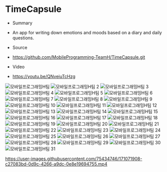 # TimeCapsule
* Summary
- An app for writing down emotions and moods based on a diary and daily questions.

* Source
- <https://github.com/MobileProgramming-TeamH/TimeCapsule.git>

* Video
- <https://youtu.be/QNveiuTcHzg>


![모바일프로그래밍H팀](https://user-images.githubusercontent.com/75434746/171072524-33325cf2-4186-4c0c-b7be-a63253a00554.jpeg)
![모바일프로그래밍H팀 2](https://user-images.githubusercontent.com/75434746/171072698-d13fd58a-14b1-4b7b-9590-6b9899e39d8a.jpeg)
![모바일프로그래밍H팀 3](https://user-images.githubusercontent.com/75434746/171072701-059e1540-d0c0-4024-8e75-bed20c7580ff.jpeg)
![모바일프로그래밍H팀 4](https://user-images.githubusercontent.com/75434746/171072669-aa71c348-2314-46db-9db7-a1bb12ac36bb.jpeg)
![모바일프로그래밍H팀 5](https://user-images.githubusercontent.com/75434746/171072673-d8a0eb85-a825-46be-84fe-8d7f85486f4b.jpeg)
![모바일프로그래밍H팀 6](https://user-images.githubusercontent.com/75434746/171072676-28e5f409-90cf-477b-af7b-962fb6b202b2.jpeg)
![모바일프로그래밍H팀 7](https://user-images.githubusercontent.com/75434746/171072678-6082c6b5-e29c-4d72-8826-92a8b906403b.jpeg)
![모바일프로그래밍H팀 8](https://user-images.githubusercontent.com/75434746/171072682-e2560f27-8354-41db-8d78-5fbdea812a1d.jpeg)
![모바일프로그래밍H팀 9](https://user-images.githubusercontent.com/75434746/171072683-54e2ee72-c579-445f-9e77-0839b43e332b.jpeg)
![모바일프로그래밍H팀 10](https://user-images.githubusercontent.com/75434746/171072686-b7bd5976-0a2a-4122-ac61-8a589593c1da.jpeg)
![모바일프로그래밍H팀 11](https://user-images.githubusercontent.com/75434746/171072691-b39e8fb4-3926-4523-9d2e-941ef997b817.jpeg)
![모바일프로그래밍H팀 12](https://user-images.githubusercontent.com/75434746/171072692-488234e9-2181-4bc4-95e7-68d35e4faac8.jpeg)
![모바일프로그래밍H팀 13](https://user-images.githubusercontent.com/75434746/171072693-ad8f0fe6-6ebc-434a-8107-309d530f284a.jpeg)
![모바일프로그래밍H팀 14](https://user-images.githubusercontent.com/75434746/171072694-4516a702-d1c5-44fc-b5fb-2c6085961d33.jpeg)
![모바일프로그래밍H팀 15](https://user-images.githubusercontent.com/75434746/171072696-bb65abb3-5ed5-4a41-ad52-15e622dea1fe.jpeg)
![모바일프로그래밍H팀 16](https://user-images.githubusercontent.com/75434746/171072704-c182c9ba-4277-484f-acdc-ed7584ceb38f.jpeg)
![모바일프로그래밍H팀 17](https://user-images.githubusercontent.com/75434746/171072709-47eb8e3a-662d-4448-ad6f-703349fc012e.jpeg)
![모바일프로그래밍H팀 18](https://user-images.githubusercontent.com/75434746/171072711-69f6cc09-91bc-461d-9c1d-4200c5b366d3.jpeg)
![모바일프로그래밍H팀 19](https://user-images.githubusercontent.com/75434746/171072713-d4c2b792-a7ad-441f-9d75-a51f8b42b0d0.jpeg)
![모바일프로그래밍H팀 20](https://user-images.githubusercontent.com/75434746/171072714-ff3d6f7b-08a3-44e0-a18f-8cefd1b26562.jpeg)
![모바일프로그래밍H팀 21](https://user-images.githubusercontent.com/75434746/171072717-986af94c-808a-4d1d-91b9-8f2db130b00e.jpeg)
![모바일프로그래밍H팀 22](https://user-images.githubusercontent.com/75434746/171072719-6d017e05-cd08-44d1-a6fd-d31ddad4c696.jpeg)
![모바일프로그래밍H팀 23](https://user-images.githubusercontent.com/75434746/171072722-705da980-8898-4f8c-8757-501f26db9aa4.jpeg)
![모바일프로그래밍H팀 24](https://user-images.githubusercontent.com/75434746/171072725-95e383ce-6e7a-43b0-b68b-457e9f9602dd.jpeg)
![모바일프로그래밍H팀 25](https://user-images.githubusercontent.com/75434746/171072728-bb144568-5eda-481f-8cb6-65652ed4df1d.jpeg)
![모바일프로그래밍H팀 26](https://user-images.githubusercontent.com/75434746/171072742-57c7ee75-3153-437d-a155-1016556f1129.jpeg)
![모바일프로그래밍H팀 27](https://user-images.githubusercontent.com/75434746/171072729-ca99a39c-03de-457e-a3a6-8c151f7bb069.jpeg)
![모바일프로그래밍H팀 28](https://user-images.githubusercontent.com/75434746/171072732-5132e93c-ae79-4aa0-9c33-4b673592025f.jpeg)
![모바일프로그래밍H팀 29](https://user-images.githubusercontent.com/75434746/171072734-9800d735-a0df-4cad-abc0-2d2ea30e7fa3.jpeg)
![모바일프로그래밍H팀 30](https://user-images.githubusercontent.com/75434746/171072737-36156c59-67be-4301-8790-652cfa214e12.jpeg)
![모바일프로그래밍H팀 31](https://user-images.githubusercontent.com/75434746/171072739-7ea97a07-4934-46a9-811c-c836ffbce4a9.jpeg)




https://user-images.githubusercontent.com/75434746/171071908-c27083bd-0d9c-4266-a9dc-0e8e19694755.mp4

